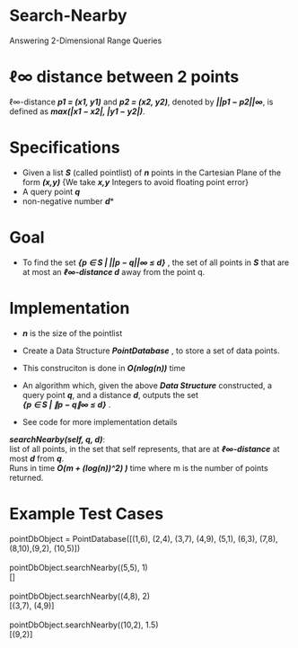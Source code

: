 # Search-Nearby
Answering 2-Dimensional Range Queries <br/>


# ℓ∞ distance between 2 points 
ℓ∞-distance ***p1 = (x1, y1)*** and ***p2 = (x2, y2)***, denoted by ***||p1 − p2||∞***, is defined as
***max(|x1 − x2|, |y1 − y2|)***. <br/>
# Specifications
* Given a list ***S*** (called pointlist)  of ***n*** points in the Cartesian Plane of the form ***(x,y)*** {We take ***x,y*** Integers to avoid floating point error}<br/>
* A query point ***q*** <br/>
* non-negative number ***d****<br/>
# Goal

* To find the set ***{p ∈ S | ||p − q||∞ ≤ d}*** , the set of all points in ***S*** that are at most an
***ℓ∞-distance d*** away from the point q.<br/>

# Implementation
* ***n*** is the size of the pointlist<br/>
* Create a Data Structure ***PointDatabase*** , to store a set of data points.<br/>
* This construciton is done in ***O(nlog(n))*** time<br/>

*  An algorithm which, given the above ***Data Structure*** constructed, a query point ***q***, and a distance ***d***,
outputs the set<br/> ***{p ∈ S | ∥p − q∥∞ ≤ d}*** .<br/>
* See code for more implementation details

***searchNearby(self, q, d)***: <br/>
list of all points, in the set that self represents, that are at ***ℓ∞-distance*** at most ***d*** from ***q***.<br/>
Runs in time ***O(m + (log(n))^2) )*** time where m is the number of points returned.<br/>




# Example Test Cases
pointDbObject = PointDatabase([(1,6), (2,4), (3,7), (4,9), (5,1), (6,3), (7,8), (8,10),(9,2), (10,5)]) <br/><br/>
pointDbObject.searchNearby((5,5), 1)<br/>
[]<br/><br/>
pointDbObject.searchNearby((4,8), 2)<br/>
[(3,7), (4,9)]<br/><br/>
pointDbObject.searchNearby((10,2), 1.5)<br/>
[(9,2)]
